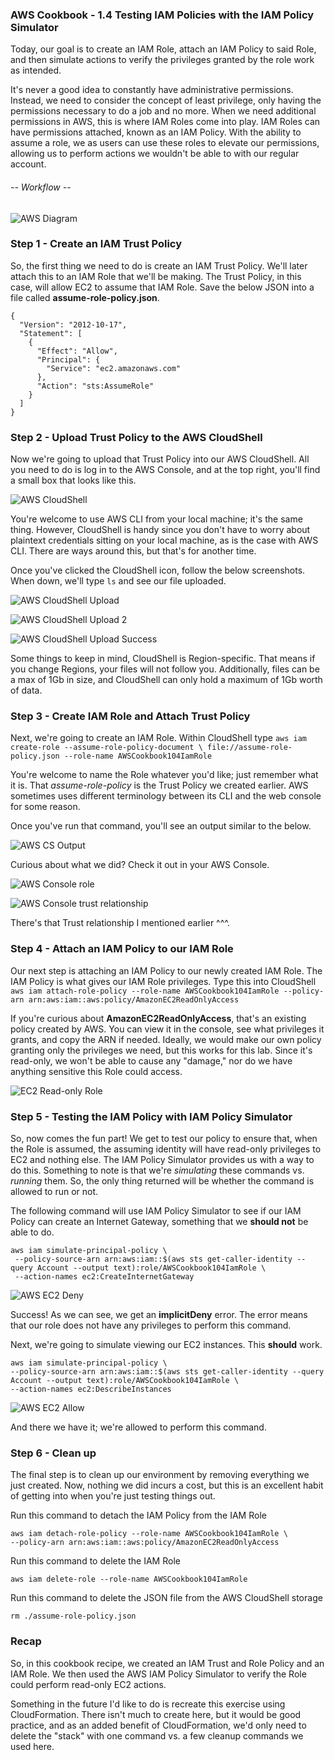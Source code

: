 ### AWS Cookbook - 1.4 Testing IAM Policies with the IAM Policy Simulator

Today, our goal is to create an IAM Role, attach an IAM Policy to said Role, and then simulate actions to verify the privileges granted by the role work as intended. 

It's never a good idea to constantly have administrative permissions. Instead, we need to consider the concept of least privilege, only having the permissions necessary to do a job and no more. When we need additional permissions in AWS, this is where IAM Roles come into play. IAM Roles can have permissions attached, known as an IAM Policy. With the ability to assume a role, we as users can use these roles to elevate our permissions, allowing us to perform actions we wouldn't be able to with our regular account. 

###### -- Workflow -- 

![AWS Diagram](./images/aws_diagram.png)

### Step 1 - Create an IAM Trust Policy

So, the first thing we need to do is create an IAM Trust Policy. We'll later attach this to an IAM Role that we'll be making. The Trust Policy, in this case, will allow EC2 to assume that IAM Role. Save the below JSON into a file called **assume-role-policy.json**.
```
{
  "Version": "2012-10-17",
  "Statement": [
    {
      "Effect": "Allow",
      "Principal": {
        "Service": "ec2.amazonaws.com"
      },
      "Action": "sts:AssumeRole"
    }
  ]
}
```

### Step 2 - Upload Trust Policy to the AWS CloudShell

Now we're going to upload that Trust Policy into our AWS CloudShell. All you need to do is log in to the AWS Console, and at the top right, you'll find a small box that looks like this.

![AWS CloudShell](./images/aws-cloudshell.png)

You're welcome to use AWS CLI from your local machine; it's the same thing. However, CloudShell is handy since you don't have to worry about plaintext credentials sitting on your local machine, as is the case with AWS CLI. There are ways around this, but that's for another time. 

Once you've clicked the CloudShell icon, follow the below screenshots. When down, we'll type ```ls``` and see our file uploaded. 

![AWS CloudShell Upload](./images/aws-cs-upload.png)

![AWS CloudShell Upload 2](./images/aws-cs-upload-2.png)

![AWS CloudShell Upload Success](./images/aws-cs-upload-success.png)

Some things to keep in mind, CloudShell is Region-specific. That means if you change Regions, your files will not follow you. Additionally, files can be a max of 1Gb in size, and CloudShell can only hold a maximum of 1Gb worth of data.  

### Step 3 - Create IAM Role and Attach Trust Policy

Next, we're going to create an IAM Role. Within CloudShell type ```aws iam create-role --assume-role-policy-document \
     file://assume-role-policy.json --role-name AWSCookbook104IamRole```

You're welcome to name the Role whatever you'd like; just remember what it is. That *assume-role-policy* is the Trust Policy we created earlier. AWS sometimes uses different terminology between its CLI and the web console for some reason. 

Once you've run that command, you'll see an output similar to the below.

![AWS CS Output](./images/cs-output.png)

Curious about what we did? Check it out in your AWS Console. 

![AWS Console role](./images/console-role.png)

![AWS Console trust relationship](./images/console-trust-relationship.png)

There's that Trust relationship I mentioned earlier ^^^.

### Step 4 - Attach an IAM Policy to our IAM Role

Our next step is attaching an IAM Policy to our newly created IAM Role. The IAM Policy is what gives our IAM Role privileges. Type this into CloudShell ``` aws iam attach-role-policy --role-name AWSCookbook104IamRole --policy-arn arn:aws:iam::aws:policy/AmazonEC2ReadOnlyAccess ```

If you're curious about **AmazonEC2ReadOnlyAccess**, that's an existing policy created by AWS. You can view it in the console, see what privileges it grants, and copy the ARN if needed. Ideally, we would make our own policy granting only the privileges we need, but this works for this lab. Since it's read-only, we won't be able to cause any "damage," nor do we have anything sensitive this Role could access.

![EC2 Read-only Role](./images/ec2-role.png)

### Step 5 - Testing the IAM Policy with IAM Policy Simulator

So, now comes the fun part! We get to test our policy to ensure that, when the Role is assumed, the assuming identity will have read-only privileges to EC2 and nothing else. The IAM Policy Simulator provides us with a way to do this. Something to note is that we're *simulating* these commands vs. *running* them. So, the only thing returned will be whether the command is allowed to run or not.

The following command will use IAM Policy Simulator to see if our IAM Policy can create an Internet Gateway, something that we **should not** be able to do.

```
aws iam simulate-principal-policy \
 --policy-source-arn arn:aws:iam::$(aws sts get-caller-identity --query Account --output text):role/AWSCookbook104IamRole \
 --action-names ec2:CreateInternetGateway
 ```

 ![AWS EC2 Deny](./images/ec2deny.png)

 Success! As we can see, we get an **implicitDeny** error. The error means that our role does not have any privileges to perform this command. 

 Next, we're going to simulate viewing our EC2 instances. This **should** work. 

 ```
aws iam simulate-principal-policy \
 --policy-source-arn arn:aws:iam::$(aws sts get-caller-identity --query Account --output text):role/AWSCookbook104IamRole \
 --action-names ec2:DescribeInstances
 ```

 ![AWS EC2 Allow](./images/ec2allow.png)

 And there we have it; we're allowed to perform this command. 

 ### Step 6 - Clean up

 The final step is to clean up our environment by removing everything we just created. Now, nothing we did incurs a cost, but this is an excellent habit of getting into when you're just testing things out. 

Run this command to detach the IAM Policy from the IAM Role

 ```
aws iam detach-role-policy --role-name AWSCookbook104IamRole \
--policy-arn arn:aws:iam::aws:policy/AmazonEC2ReadOnlyAccess
 ```

Run this command to delete the IAM Role

 ```
aws iam delete-role --role-name AWSCookbook104IamRole
 ```

 Run this command to delete the JSON file from the AWS CloudShell storage

 ```rm ./assume-role-policy.json```

 ### Recap

 So, in this cookbook recipe, we created an IAM Trust and Role Policy and an IAM Role. We then used the AWS IAM Policy Simulator to verify the Role could perform read-only EC2 actions.

 Something in the future I'd like to do is recreate this exercise using CloudFormation. There isn't much to create here, but it would be good practice, and as an added benefit of CloudFormation, we'd only need to delete the "stack" with one command vs. a few cleanup commands we used here. 
